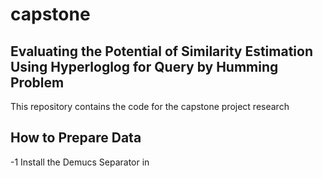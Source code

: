 # capstone

## Evaluating the Potential of Similarity Estimation Using Hyperloglog for Query by Humming Problem

This repository contains the code for the capstone project research

## How to Prepare Data

-1 Install the Demucs Separator in 

